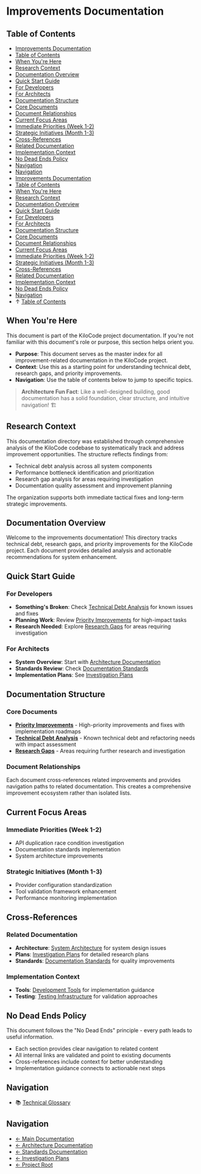 # Improvements Documentation

## Table of Contents
- [Improvements Documentation](#improvements-documentation)
- [Table of Contents](#table-of-contents)
- [When You're Here](#when-youre-here)
- [Research Context](#research-context)
- [Documentation Overview](#documentation-overview)
- [Quick Start Guide](#quick-start-guide)
- [For Developers](#for-developers)
- [For Architects](#for-architects)
- [Documentation Structure](#documentation-structure)
- [Core Documents](#core-documents)
- [Document Relationships](#document-relationships)
- [Current Focus Areas](#current-focus-areas)
- [Immediate Priorities (Week 1-2)](#immediate-priorities-week-12)
- [Strategic Initiatives (Month 1-3)](#strategic-initiatives-month-13)
- [Cross-References](#crossreferences)
- [Related Documentation](#related-documentation)
- [Implementation Context](#implementation-context)
- [No Dead Ends Policy](#no-dead-ends-policy)
- [Navigation](#navigation)
- [Navigation](#navigation)
- [Improvements Documentation](#improvements-documentation)
- [Table of Contents](#table-of-contents)
- [When You're Here](#when-youre-here)
- [Research Context](#research-context)
- [Documentation Overview](#documentation-overview)
- [Quick Start Guide](#quick-start-guide)
- [For Developers](#for-developers)
- [For Architects](#for-architects)
- [Documentation Structure](#documentation-structure)
- [Core Documents](#core-documents)
- [Document Relationships](#document-relationships)
- [Current Focus Areas](#current-focus-areas)
- [Immediate Priorities (Week 1-2)](#immediate-priorities-week-12)
- [Strategic Initiatives (Month 1-3)](#strategic-initiatives-month-13)
- [Cross-References](#crossreferences)
- [Related Documentation](#related-documentation)
- [Implementation Context](#implementation-context)
- [No Dead Ends Policy](#no-dead-ends-policy)
- [Navigation](#navigation)
- ↑ [Table of Contents](#table-of-contents)

## When You're Here

This document is part of the KiloCode project documentation. If you're not familiar with this
document's role or purpose, this section helps orient you.

- **Purpose**: This document serves as the master index for all improvement-related documentation in
  the KiloCode project.
- **Context**: Use this as a starting point for understanding technical debt, research gaps, and
  priority improvements.
- **Navigation**: Use the table of contents below to jump to specific topics.

> **Architecture Fun Fact**: Like a well-designed building, good documentation has a solid
> foundation, clear structure, and intuitive navigation! 🏗️

## Research Context

This documentation directory was established through comprehensive analysis of the KiloCode codebase
to systematically track and address improvement opportunities. The structure reflects findings from:
- Technical debt analysis across all system components
- Performance bottleneck identification and prioritization
- Research gap analysis for areas requiring investigation
- Documentation quality assessment and improvement planning

The organization supports both immediate tactical fixes and long-term strategic improvements.

## Documentation Overview

Welcome to the improvements documentation! This directory tracks technical debt, research gaps, and
priority improvements for the KiloCode project. Each document provides detailed analysis and
actionable recommendations for system enhancement.

## Quick Start Guide

### For Developers

- **Something's Broken**: Check [Technical Debt Analysis](TECHNICAL_DEBT.md) for known issues and
  fixes
- **Planning Work**: Review [Priority Improvements](PRIORITY_IMPROVEMENTS.md) for high-impact tasks
- **Research Needed**: Explore [Research Gaps](RESEARCH_GAPS.md) for areas requiring investigation

### For Architects

- **System Overview**: Start with [Architecture Documentation](architecture/README.md)
- **Standards Review**: Check [Documentation Standards](../standards/README.md)
- **Implementation Plans**: See [Investigation Plans](../../plans/README.md)

## Documentation Structure

### Core Documents

- **[Priority Improvements](PRIORITY_IMPROVEMENTS.md)** - High-priority improvements and fixes with
  implementation roadmaps
- **[Technical Debt Analysis](TECHNICAL_DEBT.md)** - Known technical debt and refactoring needs with
  impact assessment
- **[Research Gaps](RESEARCH_GAPS.md)** - Areas requiring further research and investigation

### Document Relationships

Each document cross-references related improvements and provides navigation paths to related
documentation. This creates a comprehensive improvement ecosystem rather than isolated lists.

## Current Focus Areas

### Immediate Priorities (Week 1-2)
- API duplication race condition investigation
- Documentation standards implementation
- System architecture improvements

### Strategic Initiatives (Month 1-3)
- Provider configuration standardization
- Tool validation framework enhancement
- Performance monitoring implementation

## Cross-References

### Related Documentation

- **Architecture**: [System Architecture](architecture/README.md) for system design issues
- **Plans**: [Investigation Plans](../../plans/README.md) for detailed research plans
- **Standards**: [Documentation Standards](../standards/README.md) for quality improvements

### Implementation Context

- **Tools**: [Development Tools](../tools/README.md) for implementation guidance
- **Testing**: [Testing Infrastructure](../testing/TESTING_STRATEGY.md) for validation approaches

## No Dead Ends Policy

This document follows the "No Dead Ends" principle - every path leads to useful information.
- Each section provides clear navigation to related content
- All internal links are validated and point to existing documents
- Cross-references include context for better understanding
- Implementation guidance connects to actionable next steps

## Navigation
- 📚 [Technical Glossary](GLOSSARY.md)

## Navigation
- [← Main Documentation](../README.md)
- [← Architecture Documentation](architecture/README.md)
- [← Standards Documentation](../standards/README.md)
- [← Investigation Plans](../../plans/README.md)
- [← Project Root](../README.md)
